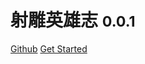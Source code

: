 # 射雕英雄志 <small>0.0.1</small>

<a href="https://github.com/lexmin0412/docsify-website-sample">Github</a>
<a href="#README">Get Started</a>
